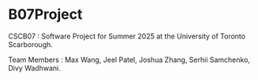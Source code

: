 # B07Project

CSCB07 : Software Project for Summer 2025 at the University of Toronto Scarborough.

Team Members : Max Wang, Jeel Patel, Joshua Zhang, Serhii Samchenko, Divy Wadhwani.
